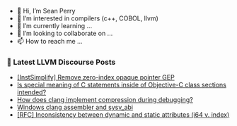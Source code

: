 - 👋 Hi, I’m Sean Perry
- 👀 I’m interested in compilers (c++, COBOL, llvm)
- 🌱 I’m currently learning ...
- 💞️ I’m looking to collaborate on ...
- 📫 How to reach me ...

<!---
s66perry/s66perry is a ✨ special ✨ repository because its `README.md` (this file) appears on your GitHub profile.
You can click the Preview link to take a look at your changes.
--->
### 📕 Latest LLVM Discourse Posts

<!-- DISCOURSE-LLVM:START -->
- [[InstSimplify] Remove zero-index opaque pointer GEP](https://discourse.llvm.org/t/instsimplify-remove-zero-index-opaque-pointer-gep/66672#post_1)
- [Is special meaning of C statements inside of Objective-C class sections intended?](https://discourse.llvm.org/t/is-special-meaning-of-c-statements-inside-of-objective-c-class-sections-intended/65492#post_6)
- [How does clang implement compression during debugging?](https://discourse.llvm.org/t/how-does-clang-implement-compression-during-debugging/66671#post_1)
- [Windows clang assembler and sysv_abi](https://discourse.llvm.org/t/windows-clang-assembler-and-sysv-abi/66670#post_1)
- [[RFC] Inconsistency between dynamic and static attributes &lpar;i64 v. index&rpar;](https://discourse.llvm.org/t/rfc-inconsistency-between-dynamic-and-static-attributes-i64-v-index/66612#post_5)
<!-- DISCOURSE-LLVM:END -->
